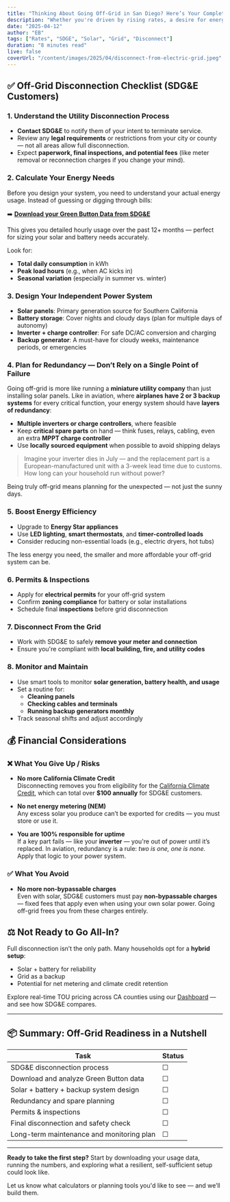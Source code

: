 ```yaml
---
title: "Thinking About Going Off-Grid in San Diego? Here’s Your Complete Checklist"
description: "Whether you're driven by rising rates, a desire for energy independence, or frustration with changing utility policies, living 'off the grid' is a bold move — and one that requires careful planning. If you're a customer of San Diego Gas & Electric (SDG&E), here’s a complete checklist to guide your journey."
date: "2025-04-12"
author: "EB"
tags: ["Rates", "SDGE", "Solar", "Grid", "Disconnect"]
duration: "8 minutes read"
live: false
coverUrl: "/content/images/2025/04/disconnect-from-electric-grid.jpeg"
---
```


## ✅ Off-Grid Disconnection Checklist (SDG&E Customers)

### 1. Understand the Utility Disconnection Process
- **Contact SDG&E** to notify them of your intent to terminate service.
- Review any **legal requirements** or restrictions from your city or county — not all areas allow full disconnection.
- Expect **paperwork, final inspections, and potential fees** (like meter removal or reconnection charges if you change your mind).

### 2. Calculate Your Energy Needs

Before you design your system, you need to understand your actual energy usage. Instead of guessing or digging through bills:

➡️ [**Download your Green Button Data from SDG&E**](https://mykwhnow.com/blog/post-006-how-to-download-my-green-data-from-myeneregycenter)

This gives you detailed hourly usage over the past 12+ months — perfect for sizing your solar and battery needs accurately.

Look for:
- **Total daily consumption** in kWh
- **Peak load hours** (e.g., when AC kicks in)
- **Seasonal variation** (especially in summer vs. winter)

### 3. Design Your Independent Power System
- **Solar panels**: Primary generation source for Southern California
- **Battery storage**: Cover nights and cloudy days (plan for multiple days of autonomy)
- **Inverter + charge controller**: For safe DC/AC conversion and charging
- **Backup generator**: A must-have for cloudy weeks, maintenance periods, or emergencies

### 4. Plan for Redundancy — Don’t Rely on a Single Point of Failure

Going off-grid is more like running a **miniature utility company** than just installing solar panels. Like in aviation, where **airplanes have 2 or 3 backup systems** for every critical function, your energy system should have **layers of redundancy**:

- **Multiple inverters or charge controllers**, where feasible
- Keep **critical spare parts** on hand — think fuses, relays, cabling, even an extra **MPPT charge controller**
- Use **locally sourced equipment** when possible to avoid shipping delays

> Imagine your inverter dies in July — and the replacement part is a European-manufactured unit with a 3-week lead time due to customs. How long can your household run without power?

Being truly off-grid means planning for the unexpected — not just the sunny days.

### 5. Boost Energy Efficiency
- Upgrade to **Energy Star appliances**
- Use **LED lighting**, **smart thermostats**, and **timer-controlled loads**
- Consider reducing non-essential loads (e.g., electric dryers, hot tubs)

The less energy you need, the smaller and more affordable your off-grid system can be.

### 6. Permits & Inspections
- Apply for **electrical permits** for your off-grid system
- Confirm **zoning compliance** for battery or solar installations
- Schedule final **inspections** before grid disconnection

### 7. Disconnect From the Grid
- Work with SDG&E to safely **remove your meter and connection**
- Ensure you're compliant with **local building, fire, and utility codes**

### 8. Monitor and Maintain
- Use smart tools to monitor **solar generation, battery health, and usage**
- Set a routine for:
  - **Cleaning panels**
  - **Checking cables and terminals**
  - **Running backup generators monthly**
- Track seasonal shifts and adjust accordingly

## 💰 Financial Considerations

### ❌ What You Give Up / Risks

- **No more California Climate Credit**  
  Disconnecting removes you from eligibility for the [California Climate Credit](https://www.cpuc.ca.gov/climatecredit/), which can total over **$100 annually** for SDG&E customers.

- **No net energy metering (NEM)**  
  Any excess solar you produce can’t be exported for credits — you must store or use it.

- **You are 100% responsible for uptime**  
  If a key part fails — like your **inverter** — you're out of power until it’s replaced. In aviation, redundancy is a rule: _two is one, one is none._ Apply that logic to your power system.

### ✅ What You Avoid

- **No more non-bypassable charges**  
  Even with solar, SDG&E customers must pay **non-bypassable charges** — fixed fees that apply even when using your own solar power. Going off-grid frees you from these charges entirely.

## ⚖️ Not Ready to Go All-In?

Full disconnection isn’t the only path. Many households opt for a **hybrid setup**:
- Solar + battery for reliability
- Grid as a backup
- Potential for net metering and climate credit retention

Explore real-time TOU pricing across CA counties using our [Dashboard](https://mykwhnow.com/tools/dashboard) — and see how SDG&E compares.

---

## 📦 Summary: Off-Grid Readiness in a Nutshell

| Task | Status |
|------|--------|
| SDG&E disconnection process | ☐ |
| Download and analyze Green Button data | ☐ |
| Solar + battery + backup system design | ☐ |
| Redundancy and spare planning | ☐ |
| Permits & inspections | ☐ |
| Final disconnection and safety check | ☐ |
| Long-term maintenance and monitoring plan | ☐ |

---

**Ready to take the first step?** Start by downloading your usage data, running the numbers, and exploring what a resilient, self-sufficient setup could look like.

Let us know what calculators or planning tools you'd like to see — and we’ll build them.
